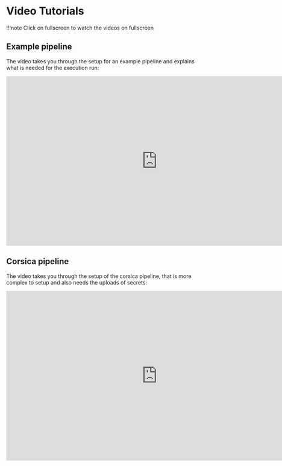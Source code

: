 # Video Tutorials

!!!note
    Click on fullscreen to watch the videos on fullscreen

## Example pipeline

The video takes you through the setup for an example pipeline and explains what is needed for the execution run:

<iframe width="800" height="450" src="https://www.youtube.com/embed/Ahtoa-mOf-M?si=FYAGoQ7VimMnivh5?rel=0&showinfo=0" title="YouTube video player" frameborder="0" referrerpolicy="strict-origin-when-cross-origin" allowfullscreen></iframe>

## Corsica pipeline

The video takes you through the setup of the corsica pipeline, that is more complex to setup and also needs the uploads of secrets:

<iframe width="800" height="450" src="https://www.youtube.com/embed/uPq7oxLEw-c?si=XVfVuypawUbbNvfh?rel=0&showinfo=0" title="YouTube video player" frameborder="0" referrerpolicy="strict-origin-when-cross-origin" allowfullscreen></iframe>
